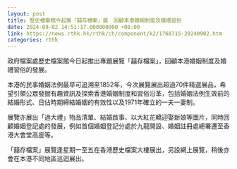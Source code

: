 ```yaml
---
layout: post
title: 歷史檔案館今起推「囍存檔案」展　回顧本港婚姻制度及婚禮習俗
date: 2024-09-02 14:51:17.000000000 +08:00
link: https://news.rthk.hk/rthk/ch/component/k2/1768715-20240902.htm
categories: rthk
---
```


政府檔案處歷史檔案館今日起推出專題展覽「囍存檔案」，回顧本港婚姻制度及婚禮習俗的發展。

本港的民事婚姻法例最早可追溯至1852年，今次展覽展出超過70件精選展品，希望引領公眾發掘有趣資訊及探索香港婚姻制度和習俗沿革，包括婚姻法例生效前的結婚形式、日佔時期締結婚姻的有效性以及1971年確立的一夫一妻制。

展覽亦展出「過大禮」物品清單、結婚啟事、以大紅花轎迎娶新娘等圖片，同時回顧婚姻登記處的發展，例如首個婚姻登記分處於九龍開設、婚姻註冊處總署遷至香港大會堂高座等。

「囍存檔案」展覽逢星期一至五在香港歷史檔案大樓展出，另設網上展覽，稍後亦會在本港不同地區巡迴展出。
